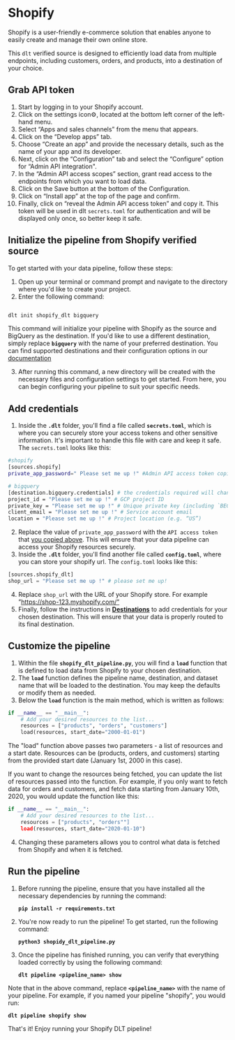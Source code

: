# Shopify

Shopify is a user-friendly e-commerce solution that enables anyone to easily create and manage their own online store.

This `dlt` verified source is designed to efficiently load data from multiple endpoints, including customers, orders, and products, into a destination of your choice.

## Grab API token

1. Start by logging in to your Shopify account.
2. Click on the settings icon⚙️, located at the bottom left corner of the left-hand menu.
3. Select “Apps and sales channels” from the menu that appears.
4. Click on the “Develop apps” tab.
5. Choose “Create an app” and provide the necessary details, such as the name of your app and its developer.
6. Next, click on the “Configuration” tab and select the “Configure” option for “Admin API integration".
7. In the “Admin API access scopes” section, grant read access to the endpoints from which you want to load data.
8. Click on the Save button at the bottom of the Configuration.
9. Click on “Install app” at the top of the page and confirm.
10. Finally, click on “reveal the Admin API access token” and copy it. This token will be used in dlt `secrets.toml` for authentication and will be displayed only once, so better keep it safe.

## Initialize the pipeline from Shopify verified source

To get started with your data pipeline, follow these steps:

1. Open up your terminal or command prompt and navigate to the directory where you'd like to create your project.
2. Enter the following command:

```bash

dlt init shopify_dlt bigquery
```

This command will initialize your pipeline with Shopify as the source and BigQuery as the destination. If you'd like to use a different destination, simply replace **`bigquery`** with the name of your preferred destination. You can find supported destinations and their configuration options in our [documentation](https://dlthub.com/docs/destinations/duckdb)

3. After running this command, a new directory will be created with the necessary files and configuration settings to get started. From here, you can begin configuring your pipeline to suit your specific needs.

## Add credentials

1. Inside the **`.dlt`** folder, you'll find a file called **`secrets.toml`**, which is where you can securely store your access tokens and other sensitive information. It's important to handle this file with care and keep it safe. The `secrets.toml` looks like this:

```bash
#shopify
[sources.shopify]
private_app_password=" Please set me up !" #Admin API access token copied above

# bigquery
[destination.bigquery.credentials] # the credentials required will change based on the destination
project_id = "Please set me up !" # GCP project ID
private_key = "Please set me up !" # Unique private key (including `BEGINand END PRIVATE KEY`)
client_email = "Please set me up !" # Service account email
location = "Please set me up !" # Project location (e.g. “US”)
```

2. Replace the value of `private_app_password` with the `API access token` that [you copied above](shopify.md#grab-api-token). This will ensure that your data pipeline can access your Shopify resources securely.
3. Inside the **`.dlt`** folder, you'll find another file called **`config.toml`**,  where you can store your shopify url. The `config.toml` looks like this:

```python
[sources.shopify_dlt]
shop_url = "Please set me up !" # please set me up!
```

4. Replace `shop_url` with the  URL of your Shopify store.  For example
”https://shop-123.myshopify.com/”
5. Finally, follow the instructions in **[Destinations](https://dlthub.com/docs/destinations/duckdb)** to add credentials for your chosen destination. This will ensure that your data is properly routed to its final destination.

## Customize the pipeline

1. Within the file **`shopify_dlt_pipeline.py`**, you will find a **`load`** function that is defined to load data from Shopify to your chosen destination.
2. The **`load`** function defines the pipeline name, destination, and dataset name that will be loaded to the destination. You may keep the defaults or modify them as needed.
3. Below the **`load`** function is the main method, which is written as follows:

```python
if __name__ == "__main__":
    # Add your desired resources to the list...
    resources = ["products", "orders", "customers"]
    load(resources, start_date="2000-01-01")
```

The "load" function above passes two parameters - a list of resources and a start date. Resources can be (products, orders, and customers) starting from the provided start date (January 1st, 2000 in this case).

If you want to change the resources being fetched, you can update the list of resources passed into the function. For example, if you only want to fetch data for orders and customers, and fetch data starting from January 10th, 2020, you would update the function like this:

```python
if __name__ == "__main__":
    # Add your desired resources to the list...
    resources = ["products", "orders""]
    load(resources, start_date="2020-01-10")
```

4. Changing these parameters allows you to control what data is fetched from Shopify and when it is fetched.

## Run the pipeline

1. Before running the pipeline, ensure that you have installed all the necessary dependencies by running the command:

    **`pip install -r requirements.txt`**

2. You're now ready to run the pipeline! To get started, run the following command:

    **`python3 shopidy_dlt_pipeline.py`**

3. Once the pipeline has finished running, you can verify that everything loaded correctly by using the following command:

    **`dlt pipeline <pipeline_name> show`**


Note that in the above command, replace **`<pipeline_name>`** with the name of your pipeline. For example, if you named your pipeline "shopify", you would run:

**`dlt pipeline shopify show`**

That's it! Enjoy running your Shopify DLT pipeline!